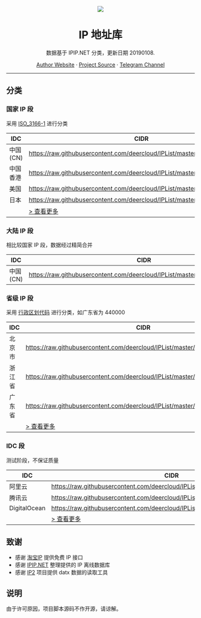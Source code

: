 <p align="center">
<a href="https://github.com/DeerCloud/IPList">
<img src="https://user-images.githubusercontent.com/2666735/50806883-84930c00-1333-11e9-869e-3c2f2664f154.png" />
</a>
</p>

<h1 align="center">IP 地址库</h1>

<p align="center">数据基于 IPIP.NET 分类，更新日期 20190108.</p>

<p align=center>
<a href="https://i-meto.com/">Author Website</a> ·
<a href="https://github.com/DeerCloud/IPList">Project Source</a> ·
<a href="https://t.me/metooooo">Telegram Channel</a>
</p>

***

## 分类

### 国家 IP 段

采用 [ISO_3166-1](https://zh.wikipedia.org/wiki/ISO_3166-1%E4%BA%8C%E4%BD%8D%E5%AD%97%E6%AF%8D%E4%BB%A3%E7%A0%81) 进行分类

|IDC|CIDR|
|---|---|
|中国 (CN)|https://raw.githubusercontent.com/deercloud/IPList/master/data/country/CN.txt|
|中国香港|https://raw.githubusercontent.com/deercloud/IPList/master/data/country/HK.txt|
|美国|https://raw.githubusercontent.com/deercloud/IPList/master/data/country/US.txt|
|日本|https://raw.githubusercontent.com/deercloud/IPList/master/data/country/JP.txt|
||[ > 查看更多](https://github.com/DeerCloud/IPList/tree/master/data/country)|

### 大陆 IP 段

相比较国家 IP 段，数据经过精简合并

|IDC|CIDR|
|---|---|
|中国 (CN)|https://raw.githubusercontent.com/deercloud/IPList/master/data/special/china.txt|

### 省级 IP 段

采用 [行政区划代码](http://www.mca.gov.cn/article/sj/xzqh/2018/201804-12/20180810101641.html) 进行分类，如广东省为 440000

|IDC|CIDR|
|---|---|
|北京市|https://raw.githubusercontent.com/deercloud/IPList/master/data/cncity/110000.txt|
|浙江省|https://raw.githubusercontent.com/deercloud/IPList/master/data/cncity/330000.txt|
|广东省|https://raw.githubusercontent.com/deercloud/IPList/master/data/cncity/440000.txt|
||[ > 查看更多](https://github.com/DeerCloud/IPList/tree/master/data/cncity)|

### IDC 段

测试阶段，不保证质量

|IDC|CIDR|
|---|---|
|阿里云|https://raw.githubusercontent.com/deercloud/IPList/master/data/idc/alicloud.txt|
|腾讯云|https://raw.githubusercontent.com/deercloud/IPList/master/data/idc/tencentcloud.txt|
|DigitalOcean|https://raw.githubusercontent.com/deercloud/IPList/master/data/idc/digitalocean.txt|
||[ > 查看更多](https://github.com/DeerCloud/IPList/tree/master/data/idc)|


## 致谢

 - 感谢 [淘宝IP](http://ip.taobao.com/) 提供免费 IP 接口
 - 感谢 [IPIP.NET](https://www.ipip.net/) 整理提供的 IP 离线数据库
 - 感谢 [IP2](https://github.com/metowolf/IP2) 项目提供 datx 数据的读取工具

## 说明

由于许可原因，项目脚本源码不作开源，请谅解。
